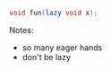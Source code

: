 <!-- lazy void parameters -->

```d
void fun(lazy void x);
```

<style>
<ID> .hljs-keyword:nth-child(2) {
	filter: blur(0.4em);
}
</style>

Notes:
- so many eager hands
- don't be lazy
